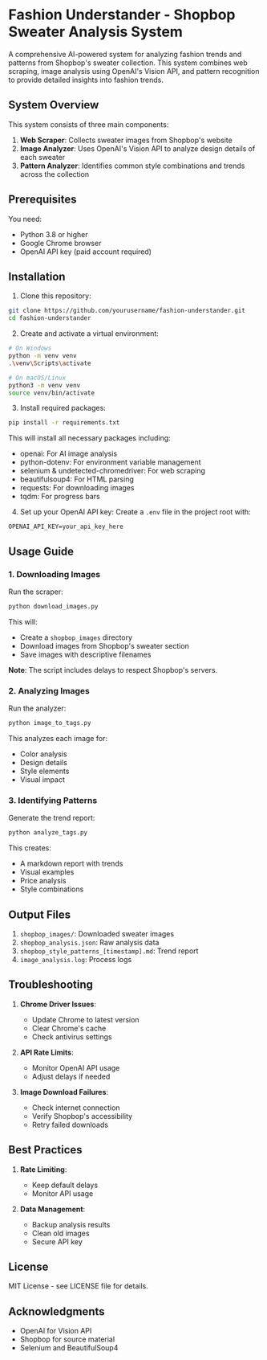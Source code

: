 # Fashion Understander - Shopbop Sweater Analysis System

A comprehensive AI-powered system for analyzing fashion trends and patterns from Shopbop's sweater collection. This system combines web scraping, image analysis using OpenAI's Vision API, and pattern recognition to provide detailed insights into fashion trends.

## System Overview

This system consists of three main components:
1. **Web Scraper**: Collects sweater images from Shopbop's website
2. **Image Analyzer**: Uses OpenAI's Vision API to analyze design details of each sweater
3. **Pattern Analyzer**: Identifies common style combinations and trends across the collection

## Prerequisites

You need:
- Python 3.8 or higher
- Google Chrome browser
- OpenAI API key (paid account required)

## Installation

1. Clone this repository:
```bash
git clone https://github.com/yourusername/fashion-understander.git
cd fashion-understander
```

2. Create and activate a virtual environment:
```bash
# On Windows
python -m venv venv
.\venv\Scripts\activate

# On macOS/Linux
python3 -m venv venv
source venv/bin/activate
```

3. Install required packages:
```bash
pip install -r requirements.txt
```
This will install all necessary packages including:
- openai: For AI image analysis
- python-dotenv: For environment variable management
- selenium & undetected-chromedriver: For web scraping
- beautifulsoup4: For HTML parsing
- requests: For downloading images
- tqdm: For progress bars

4. Set up your OpenAI API key:
Create a `.env` file in the project root with:
```
OPENAI_API_KEY=your_api_key_here
```

## Usage Guide

### 1. Downloading Images
Run the scraper:
```bash
python download_images.py
```

This will:
- Create a `shopbop_images` directory
- Download images from Shopbop's sweater section
- Save images with descriptive filenames

**Note**: The script includes delays to respect Shopbop's servers.

### 2. Analyzing Images
Run the analyzer:
```bash
python image_to_tags.py
```

This analyzes each image for:
- Color analysis
- Design details
- Style elements
- Visual impact

### 3. Identifying Patterns
Generate the trend report:
```bash
python analyze_tags.py
```

This creates:
- A markdown report with trends
- Visual examples
- Price analysis
- Style combinations

## Output Files

1. `shopbop_images/`: Downloaded sweater images
2. `shopbop_analysis.json`: Raw analysis data
3. `shopbop_style_patterns_[timestamp].md`: Trend report
4. `image_analysis.log`: Process logs

## Troubleshooting

1. **Chrome Driver Issues**:
   - Update Chrome to latest version
   - Clear Chrome's cache
   - Check antivirus settings

2. **API Rate Limits**:
   - Monitor OpenAI API usage
   - Adjust delays if needed

3. **Image Download Failures**:
   - Check internet connection
   - Verify Shopbop's accessibility
   - Retry failed downloads

## Best Practices

1. **Rate Limiting**:
   - Keep default delays
   - Monitor API usage

2. **Data Management**:
   - Backup analysis results
   - Clean old images
   - Secure API key

## License

MIT License - see LICENSE file for details.

## Acknowledgments

- OpenAI for Vision API
- Shopbop for source material
- Selenium and BeautifulSoup4